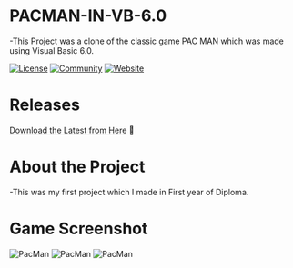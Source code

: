 # PACMAN-IN-VB-6.0
-This Project was a clone of the classic game PAC MAN which was made using Visual Basic 6.0.


[![License](https://img.shields.io/badge/License-Apache2-blue.svg)](https://www.apache.org/licenses/LICENSE-2.0) [![Community](https://img.shields.io/badge/Join-Community-blue)](https://developer.ibm.com/callforcode/get-started/) [![Website](https://img.shields.io/badge/View-Website-blue)](https://sample-project.s3-web.us-east.cloud-object-storage.appdomain.cloud/)

# Releases
[Download the Latest from Here](https://github.com/darkkD11/PACMAN-IN-VB-6.0/releases/tag/v6.0) 🎁

# About the Project
-This was my first project which I made in First year of Diploma.

# Game Screenshot

![PacMan](/images/logo.png)
![PacMan](/images/logo.png)
![PacMan](/images/logo.png)

